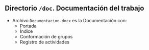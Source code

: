 ## Directorio `/doc`. Documentación del trabajo

- Archivo `Documentacion.docx` es la Documentación con:
  - Portada
  - Índice
  - Conformación de grupos
  - Registro de actividades
